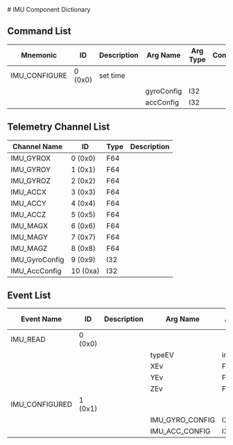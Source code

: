 <title>IMU Component Dictionary</title>
# IMU Component Dictionary


## Command List

|Mnemonic|ID|Description|Arg Name|Arg Type|Comment
|---|---|---|---|---|---|
|IMU_CONFIGURE|0 (0x0)|set time| | |
| | | |gyroConfig|I32||
| | | |accConfig|I32||

## Telemetry Channel List

|Channel Name|ID|Type|Description|
|---|---|---|---|
|IMU_GYROX|0 (0x0)|F64||
|IMU_GYROY|1 (0x1)|F64||
|IMU_GYROZ|2 (0x2)|F64||
|IMU_ACCX|3 (0x3)|F64||
|IMU_ACCY|4 (0x4)|F64||
|IMU_ACCZ|5 (0x5)|F64||
|IMU_MAGX|6 (0x6)|F64||
|IMU_MAGY|7 (0x7)|F64||
|IMU_MAGZ|8 (0x8)|F64||
|IMU_GyroConfig|9 (0x9)|I32||
|IMU_AccConfig|10 (0xa)|I32||

## Event List

|Event Name|ID|Description|Arg Name|Arg Type|Arg Size|Description
|---|---|---|---|---|---|---|
|IMU_READ|0 (0x0)|| | | | |
| | | |typeEV|imuTypeEV|||
| | | |XEv|F64|||
| | | |YEv|F64|||
| | | |ZEv|F64|||
|IMU_CONFIGURED|1 (0x1)|| | | | |
| | | |IMU_GYRO_CONFIG|I32|||
| | | |IMU_ACC_CONFIG|I32|||
